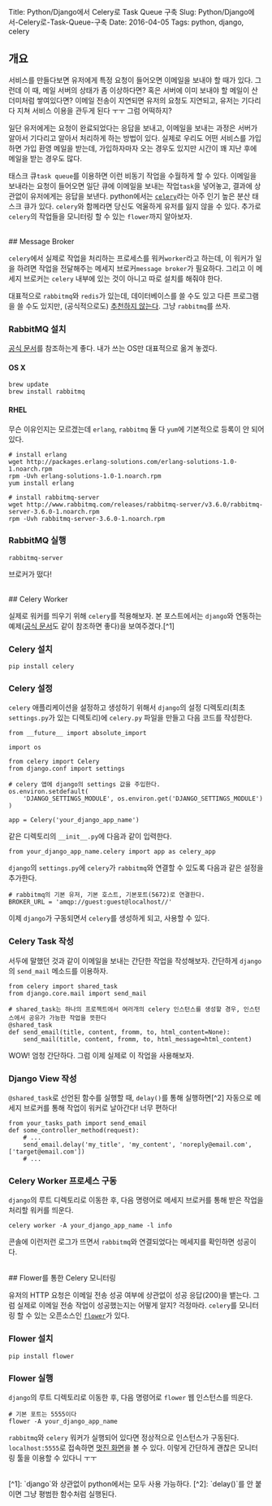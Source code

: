 Title: Python/Django에서 Celery로 Task Queue 구축
Slug: Python/Django에서-Celery로-Task-Queue-구축
Date: 2016-04-05
Tags: python, django, celery

## 개요

서비스를 만들다보면 유저에게 특정 요청이 들어오면 이메일을 보내야 할 때가 있다. 그런데 이 때, 메일 서버의 상태가 좀 이상하다면? 혹은 서버에 이미 보내야 할 메일이 산더미처럼 쌓여있다면? 이메일 전송이 지연되면 유저의 요청도 지연되고, 유저는 기다리다 지쳐 서비스 이용을 관두게 된다 ㅜㅜ 그럼 어떡하지?

일단 유저에게는 요청이 완료되었다는 응답을 보내고, 이메일을 보내는 과정은 서버가 알아서 기다리고 알아서 처리하게 하는 방법이 있다. 실제로 우리도 어떤 서비스를 가입하면 가입 환영 메일을 받는데, 가입하자마자 오는 경우도 있지만 시간이 꽤 지난 후에 메일을 받는 경우도 많다.

태스크 큐`task queue`를 이용하면 이런 비동기 작업을 수월하게 할 수 있다. 이메일을 보내라는 요청이 들어오면 일단 큐에 이메일을 보내는 작업`task`을 넣어놓고, 결과에 상관없이 유저에게는 응답을 보낸다. python에서는 [`celery`](http://www.celeryproject.org/)라는 아주 인기 높은 분산 태스크 큐가 있다. `celery`와 함께라면 당신도 억울하게 유저를 잃지 않을 수 있다. 추가로 `celery`의 작업들을 모니터링 할 수 있는 `flower`까지 알아보자.

<br>
## Message Broker

`celery`에서 실제로 작업을 처리하는 프로세스를 워커`worker`라고 하는데, 이 워커가 일을 하려면 작업을 전달해주는 메세지 브로커`message broker`가 필요하다. 그리고 이 메세지 브로커는 `celery` 내부에 있는 것이 아니고 따로 설치를 해줘야 한다.

대표적으로 `rabbitmq`와 `redis`가 있는데, 데이터베이스를 쓸 수도 있고 다른 프로그램을 쓸 수도 있지만, (공식적으로도) [추천하지 않는다](http://docs.celeryproject.org/en/latest/getting-started/brokers/index.html). 그냥 `rabbitmq`를 쓰자.

### RabbitMQ 설치

[공식 문서](https://www.rabbitmq.com/download.html)를 참조하는게 좋다. 내가 쓰는 OS만 대표적으로 옮겨 놓겠다.

#### OS X

	brew update
	brew install rabbitmq

#### RHEL

무슨 이유인지는 모르겠는데 `erlang`, `rabbitmq` 둘 다 `yum`에 기본적으로 등록이 안 되어있다.

	# install erlang
	wget http://packages.erlang-solutions.com/erlang-solutions-1.0-1.noarch.rpm
	rpm -Uvh erlang-solutions-1.0-1.noarch.rpm
	yum install erlang

	# install rabbitmq-server
	wget http://www.rabbitmq.com/releases/rabbitmq-server/v3.6.0/rabbitmq-server-3.6.0-1.noarch.rpm
	rpm -Uvh rabbitmq-server-3.6.0-1.noarch.rpm

### RabbitMQ 실행

	rabbitmq-server

브로커가 떴다!

<br>
## Celery Worker

실제로 워커를 띄우기 위해 `celery`를 적용해보자. 본 포스트에서는 `django`와 연동하는 예제([공식 문서](http://docs.celeryproject.org/en/latest/django/first-steps-with-django.html)도 같이 참조하면 좋다)을 보여주겠다.[^1]

### Celery 설치

	pip install celery

### Celery 설정

`celery` 애플리케이션을 설정하고 생성하기 위해서 `django`의 설정 디렉토리(최초 `settings.py`가 있는 디렉토리)에 `celery.py` 파일을 만들고 다음 코드를 작성한다.

	from __future__ import absolute_import

	import os

	from celery import Celery
	from django.conf import settings

	# celery 앱에 django의 settings 값을 주입한다.
	os.environ.setdefault(
	    'DJANGO_SETTINGS_MODULE', os.environ.get('DJANGO_SETTINGS_MODULE')
	)

	app = Celery('your_django_app_name')

같은 디렉토리의 `__init__.py`에 다음과 같이 입력한다.

	from your_django_app_name.celery import app as celery_app

`django`의 `settings.py`에 `celery`가 `rabbitmq`와 연결할 수 있도록 다음과 같은 설정을 추가한다.

	# rabbitmq의 기본 유저, 기본 호스트, 기본포트(5672)로 연결한다.
	BROKER_URL = 'amqp://guest:guest@localhost//'

이제 `django`가 구동되면서 `celery`를 생성하게 되고, 사용할 수 있다.

### Celery Task 작성

서두에 말했던 것과 같이 이메일을 보내는 간단한 작업을 작성해보자. 간단하게 `django`의 `send_mail` 메소드를 이용하자.

	from celery import shared_task
	from django.core.mail import send_mail

	# shared_task는 하나의 프로젝트에서 여러개의 celery 인스턴스를 생성할 경우, 인스턴스에서 공유가 가능한 작업을 뜻한다
	@shared_task
	def send_email(title, content, fromm, to, html_content=None):
	    send_mail(title, content, fromm, to, html_message=html_content)

WOW! 엄청 간단하다. 그럼 이제 실제로 이 작업을 사용해보자.

### Django View 작성

`@shared_task`로 선언된 함수를 실행할 때, `delay()`를 통해 실행하면[^2] 자동으로 메세지 브로커를 통해 작업이 워커로 날아간다! 너무 편하다!

	from your_tasks_path import send_email
	def some_controller_method(request):
		# ...
		send_email.delay('my_title', 'my_content', 'noreply@email.com', ['target@email.com'])
		# ...

### Celery Worker 프로세스 구동

`django`의 루트 디렉토리로 이동한 후, 다음 명령어로 메세지 브로커를 통해 받은 작업을 처리할 워커를 띄운다.

	celery worker -A your_django_app_name -l info

콘솔에 이런저런 로그가 뜨면서 `rabbitmq`와 연결되었다는 메세지를 확인하면 성공이다.

<br>
## Flower를 통한 Celery 모니터링

유저의 HTTP 요청은 이메일 전송 성공 여부에 상관없이 성공 응답(200)을 뱉는다. 그럼 실제로 이메일 전송 작업이 성공했는지는 어떻게 알지? 걱정마라. `celery`를 모니터링 할 수 있는 오픈소스인 [`flower`](http://flower.readthedocs.org/en/latest/)가 있다.

### Flower 설치

	pip install flower

### Flower 실행

`django`의 루트 디렉토리로 이동한 후, 다음 명령어로 `flower` 웹 인스턴스를 띄운다.

	# 기본 포트는 5555이다
	flower -A your_django_app_name

`rabbitmq`와 `celery` 워커가 실행되어 있다면 정상적으로 인스턴스가 구동된다. `localhost:5555`로 접속하면 [멋진 화면](http://flower.readthedocs.org/en/latest/screenshots.html)을 볼 수 있다. 이렇게 간단하게 괜찮은 모니터링 툴을 이용할 수 있다니 ㅜㅜ

<br>
[^1]: `django`와 상관없이 python에서는 모두 사용 가능하다.
[^2]: `delay()`를 안 붙이면 그냥 평범한 함수처럼 실행된다.
